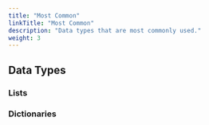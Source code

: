 ```yaml
---
title: "Most Common"
linkTitle: "Most Common"
description: "Data types that are most commonly used."
weight: 3
---
```


## Data Types

### Lists

### Dictionaries
